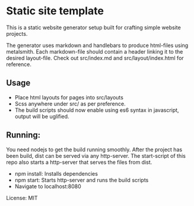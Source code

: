 # Static site template

This is a static website generator setup built for crafting simple website projects.

The generator uses markdown and handlebars to produce html-files using metalsmith. Each markdown-file should contain a header linking it to the desired layout-file. Check out src/index.md and src/layout/index.html for reference.

## Usage
- Place html layouts for pages into src/layouts
- Scss anywhere under src/ as per preference.
- The build scripts should now enable using es6 syntax in javascript, output will be uglified.

## Running:
You need nodejs to get the build running smoothly. After the project has been build, dist can be served via any http-server. The start-script of this repo also starts a http-server that serves the files from dist.

- npm install: Installs dependencies
- npm start: Starts http-server and runs the build scripts
- Navigate to localhost:8080

License: MIT